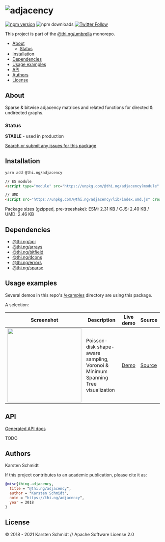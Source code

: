 <!-- This file is generated - DO NOT EDIT! -->

# ![adjacency](https://media.thi.ng/umbrella/banners/thing-adjacency.svg?48d8da32)

[![npm version](https://img.shields.io/npm/v/@thi.ng/adjacency.svg)](https://www.npmjs.com/package/@thi.ng/adjacency)
![npm downloads](https://img.shields.io/npm/dm/@thi.ng/adjacency.svg)
[![Twitter Follow](https://img.shields.io/twitter/follow/thing_umbrella.svg?style=flat-square&label=twitter)](https://twitter.com/thing_umbrella)

This project is part of the
[@thi.ng/umbrella](https://github.com/thi-ng/umbrella/) monorepo.

- [About](#about)
  - [Status](#status)
- [Installation](#installation)
- [Dependencies](#dependencies)
- [Usage examples](#usage-examples)
- [API](#api)
- [Authors](#authors)
- [License](#license)

## About

Sparse & bitwise adjacency matrices and related functions for directed & undirected graphs.

### Status

**STABLE** - used in production

[Search or submit any issues for this package](https://github.com/thi-ng/umbrella/issues?q=%5Badjacency%5D+in%3Atitle)

## Installation

```bash
yarn add @thi.ng/adjacency
```

```html
// ES module
<script type="module" src="https://unpkg.com/@thi.ng/adjacency?module" crossorigin></script>

// UMD
<script src="https://unpkg.com/@thi.ng/adjacency/lib/index.umd.js" crossorigin></script>
```

Package sizes (gzipped, pre-treeshake): ESM: 2.31 KB / CJS: 2.40 KB / UMD: 2.46 KB

## Dependencies

- [@thi.ng/api](https://github.com/thi-ng/umbrella/tree/develop/packages/api)
- [@thi.ng/arrays](https://github.com/thi-ng/umbrella/tree/develop/packages/arrays)
- [@thi.ng/bitfield](https://github.com/thi-ng/umbrella/tree/develop/packages/bitfield)
- [@thi.ng/dcons](https://github.com/thi-ng/umbrella/tree/develop/packages/dcons)
- [@thi.ng/errors](https://github.com/thi-ng/umbrella/tree/develop/packages/errors)
- [@thi.ng/sparse](https://github.com/thi-ng/umbrella/tree/develop/packages/sparse)

## Usage examples

Several demos in this repo's
[/examples](https://github.com/thi-ng/umbrella/tree/develop/examples)
directory are using this package.

A selection:

| Screenshot                                                                                                              | Description                                                                      | Live demo                                              | Source                                                                              |
| ----------------------------------------------------------------------------------------------------------------------- | -------------------------------------------------------------------------------- | ------------------------------------------------------ | ----------------------------------------------------------------------------------- |
| <img src="https://raw.githubusercontent.com/thi-ng/umbrella/develop/assets/examples/geom-voronoi-mst.jpg" width="240"/> | Poisson-disk shape-aware sampling, Voronoi & Minimum Spanning Tree visualization | [Demo](https://demo.thi.ng/umbrella/geom-voronoi-mst/) | [Source](https://github.com/thi-ng/umbrella/tree/develop/examples/geom-voronoi-mst) |

## API

[Generated API docs](https://docs.thi.ng/umbrella/adjacency/)

TODO

## Authors

Karsten Schmidt

If this project contributes to an academic publication, please cite it as:

```bibtex
@misc{thing-adjacency,
  title = "@thi.ng/adjacency",
  author = "Karsten Schmidt",
  note = "https://thi.ng/adjacency",
  year = 2018
}
```

## License

&copy; 2018 - 2021 Karsten Schmidt // Apache Software License 2.0

